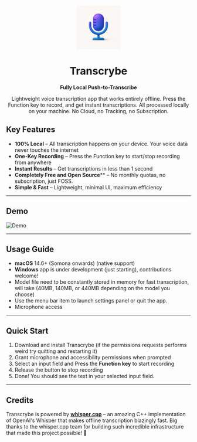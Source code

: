 <div align="center">
  <img src="Transcrybe.png" alt="Dropp Logo" width="120" height="120">
  <h1>Transcrybe</h1>
  <p><strong>Fully Local Push-to-Transcribe</strong></p>
  <p>Lightweight voice transcription app that works entirely offline. Press the Function key to record, and get instant transcriptions. All processed locally on your machine. No Cloud, no Tracking, no Subscription.</p>
</div>

## Key Features

- **100% Local** – All transcription happens on your device. Your voice data never touches the internet
- **One-Key Recording** – Press the Function key to start/stop recording from anywhere
- **Instant Results** – Get transcriptions in less than 1 second
- **Completely Free and Open Source**** – No monthly quotas, no subscription, just FOSS.
- **Simple & Fast** – Lightweight, minimal UI, maximum efficiency

---

## Demo

![Demo](Demo.gif)

---

## Usage Guide

- **macOS** 14.6+ (Somona onwards) (native support)
- **Windows** app is under development (just starting), contributions welcome!
- Model file need to be constantly stored in memory for fast transcription, will take (40MB, 140MB, or 440MB depending on the model you choose)
- Use the menu bar item to launch settings panel or quit the app.
- Microphone access

---

## Quick Start

1. Download and install Transcrybe (if the permissions requests performs weird try quitting and restarting it)
2. Grant microphone and accessibility permissions when prompted
3. Select an input field and Press the **Function key** to start recording
4. Release the button to stop recording
5. Done! You should see the text in your selected input field.

---

## Credits

Transcrybe is powered by [**whisper.cpp**](https://github.com/ggerganov/whisper.cpp) – an amazing C++ implementation of OpenAI's Whisper that makes offline transcription blazingly fast. Big thanks to the whisper.cpp team for building such incredible infrastructure that made this project possible! 🙏
